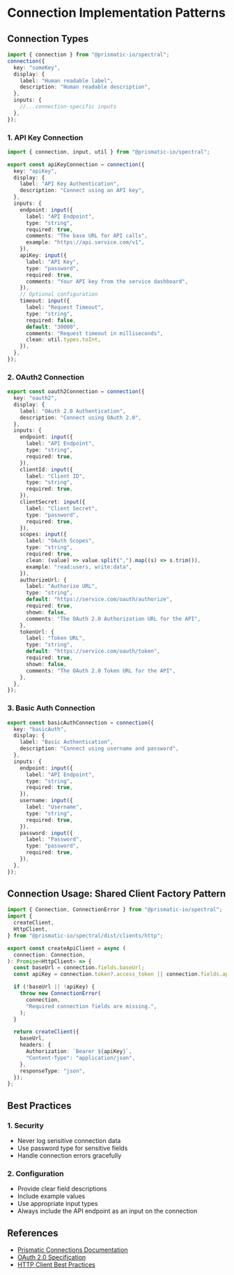 # Connection Implementation Patterns

## Connection Types

```typescript
import { connection } from "@prismatic-io/spectral";
connection({
  key: "someKey",
  display: {
    label: "Human readable label",
    description: "Human readable description",
  },
  inputs: {
    //...connection-specific inputs
  },
});
```

### 1. API Key Connection

```typescript
import { connection, input, util } from "@prismatic-io/spectral";

export const apiKeyConnection = connection({
  key: "apiKey",
  display: {
    label: "API Key Authentication",
    description: "Connect using an API key",
  },
  inputs: {
    endpoint: input({
      label: "API Endpoint",
      type: "string",
      required: true,
      comments: "The base URL for API calls",
      example: "https://api.service.com/v1",
    }),
    apiKey: input({
      label: "API Key",
      type: "password",
      required: true,
      comments: "Your API key from the service dashboard",
    }),
    // Optional configuration
    timeout: input({
      label: "Request Timeout",
      type: "string",
      required: false,
      default: "30000",
      comments: "Request timeout in milliseconds",
      clean: util.types.toInt,
    }),
  },
});
```

### 2. OAuth2 Connection

```typescript
export const oauth2Connection = connection({
  key: "oauth2",
  display: {
    label: "OAuth 2.0 Authentication",
    description: "Connect using OAuth 2.0",
  },
  inputs: {
    endpoint: input({
      label: "API Endpoint",
      type: "string",
      required: true,
    }),
    clientId: input({
      label: "Client ID",
      type: "string",
      required: true,
    }),
    clientSecret: input({
      label: "Client Secret",
      type: "password",
      required: true,
    }),
    scopes: input({
      label: "OAuth Scopes",
      type: "string",
      required: true,
      clean: (value) => value.split(",").map((s) => s.trim()),
      example: "read:users, write:data",
    }),
    authorizeUrl: {
      label: "Authorize URL",
      type: "string",
      default: "https://service.com/oauth/authorize",
      required: true,
      shown: false,
      comments: "The OAuth 2.0 Authorization URL for the API",
    },
    tokenUrl: {
      label: "Token URL",
      type: "string",
      default: "https://service.com/oauth/token",
      required: true,
      shown: false,
      comments: "The OAuth 2.0 Token URL for the API",
    },
  },
});
```

### 3. Basic Auth Connection

```typescript
export const basicAuthConnection = connection({
  key: "basicAuth",
  display: {
    label: "Basic Authentication",
    description: "Connect using username and password",
  },
  inputs: {
    endpoint: input({
      label: "API Endpoint",
      type: "string",
      required: true,
    }),
    username: input({
      label: "Username",
      type: "string",
      required: true,
    }),
    password: input({
      label: "Password",
      type: "password",
      required: true,
    }),
  },
});
```

## Connection Usage: Shared Client Factory Pattern

```typescript
import { Connection, ConnectionError } from "@prismatic-io/spectral";
import {
  createClient,
  HttpClient,
} from "@prismatic-io/spectral/dist/clients/http";

export const createApiClient = async (
  connection: Connection,
): Promise<HttpClient> => {
  const baseUrl = connection.fields.baseUrl;
  const apiKey = connection.token?.access_token || connection.fields.apiKey;

  if (!baseUrl || !apiKey) {
    throw new ConnectionError(
      connection,
      "Required connection fields are missing.",
    );
  }

  return createClient({
    baseUrl,
    headers: {
      Authorization: `Bearer ${apiKey}`,
      "Content-Type": "application/json",
    },
    responseType: "json",
  });
};
```

## Best Practices

### 1. Security

- Never log sensitive connection data
- Use password type for sensitive fields
- Handle connection errors gracefully

### 2. Configuration

- Provide clear field descriptions
- Include example values
- Use appropriate input types
- Always include the API endpoint as an input on the connection

## References

- [Prismatic Connections Documentation](https://prismatic.io/docs/custom-connectors/connections)
- [OAuth 2.0 Specification](https://oauth.net/2)
- [HTTP Client Best Practices](https://axios-http.com/docs/best_practices)
